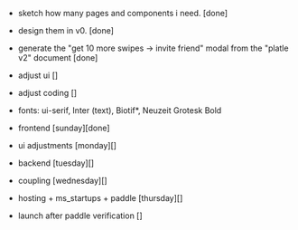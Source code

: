 - sketch how many pages and components i need. [done]
- design them in v0. [done]
- generate the "get 10 more swipes -> invite friend" modal from the "platle v2" document [done]

- adjust ui []
- adjust coding []

- fonts: ui-serif, Inter (text), Biotif\*, Neuzeit Grotesk Bold

- frontend [sunday][done]
- ui adjustments [monday][]
- backend [tuesday][]
- coupling [wednesday][]
- hosting + ms_startups + paddle [thursday][]
- launch after paddle verification []
